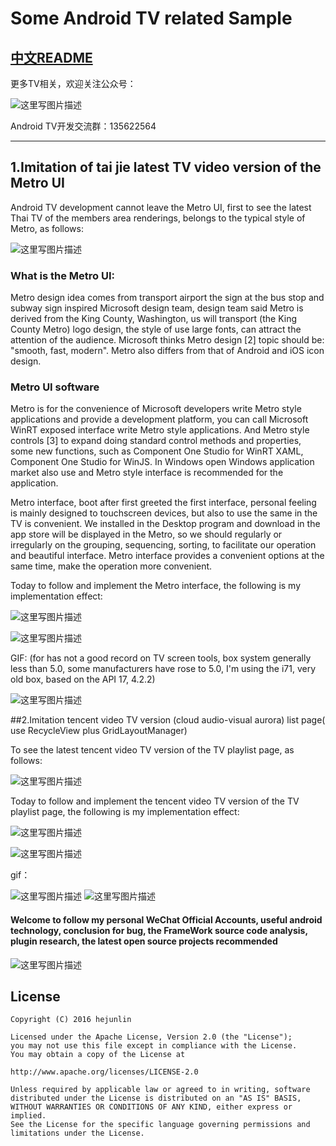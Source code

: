 
# Some Android TV related Sample

## [中文README](/README_CN.md)

更多TV相关，欢迎关注公众号：

![这里写图片描述](https://github.com/hejunlin2013/RedPackage/blob/master/image/qrcode.jpg)

Android TV开发交流群：135622564

---

## 1.Imitation of tai jie latest TV video version of the Metro UI

Android TV development cannot leave the Metro UI, first to see the latest Thai TV of the members area renderings, belongs to the typical style of Metro, as follows:

![这里写图片描述](/images/device-2016-10-13-170829.png)

### What is the Metro UI:

Metro design idea comes from transport airport the sign at the bus stop and subway sign inspired Microsoft design team, design team said Metro is derived from the King County, Washington, us will transport (the King County Metro) logo design, the style of use large fonts, can attract the attention of the audience. Microsoft thinks Metro design [2] topic should be: \"smooth, fast, modern\". Metro also differs from that of Android and iOS icon design.

### Metro UI software

Metro is for the convenience of Microsoft developers write Metro style applications and provide a development platform, you can call Microsoft WinRT exposed interface write Metro style applications. And Metro style controls [3] to expand doing standard control methods and properties, some new functions, such as Component One Studio for WinRT XAML, Component One Studio for WinJS. In Windows open Windows application market also use and Metro style interface is recommended for the application.

Metro interface, boot after first greeted the first interface, personal feeling is mainly designed to touchscreen devices, but also to use the same in the TV is convenient. We installed in the Desktop program and download in the app store will be displayed in the Metro, so we should regularly or irregularly on the grouping, sequencing, sorting, to facilitate our operation and beautiful interface. Metro interface provides a convenient options at the same time, make the operation more convenient.

Today to follow and implement the Metro interface, the following is my implementation effect:

![这里写图片描述](/images/device-2016-10-13-192016.png)

![这里写图片描述](/images/device-2016-10-13-191954.png)

GIF: (for has not a good record on TV screen tools, box system generally less than 5.0, some manufacturers have rose to 5.0, I'm using the i71, very old box, based on the API 17, 4.2.2)

![这里写图片描述](/images/metro.gif)

##2.Imitation tencent video TV version (cloud audio-visual aurora) list page( use RecycleView plus GridLayoutManager)

To see the latest tencent video TV version of the TV playlist page, as follows:

![这里写图片描述](/images/device-2016-10-17-141123.png)

Today to follow and implement the tencent video TV version of the TV playlist page, the following is my implementation effect:

![这里写图片描述](/images/device-2016-10-17-151218.png)

![这里写图片描述](/images/device-2016-10-17-145135.png)

gif：

![这里写图片描述](/images/recycleview_1.gif)
![这里写图片描述](/images/recycleview_2.gif)


#### Welcome to follow my personal WeChat Official Accounts, useful android technology, conclusion for bug, the FrameWork source code analysis, plugin research, the latest open source projects recommended
![这里写图片描述](https://github.com/hejunlin2013/RedPackage/blob/master/image/qrcode.jpg)

License
--------
```
Copyright (C) 2016 hejunlin

Licensed under the Apache License, Version 2.0 (the "License");
you may not use this file except in compliance with the License.
You may obtain a copy of the License at

http://www.apache.org/licenses/LICENSE-2.0

Unless required by applicable law or agreed to in writing, software
distributed under the License is distributed on an "AS IS" BASIS,
WITHOUT WARRANTIES OR CONDITIONS OF ANY KIND, either express or implied.
See the License for the specific language governing permissions and
limitations under the License.
```

